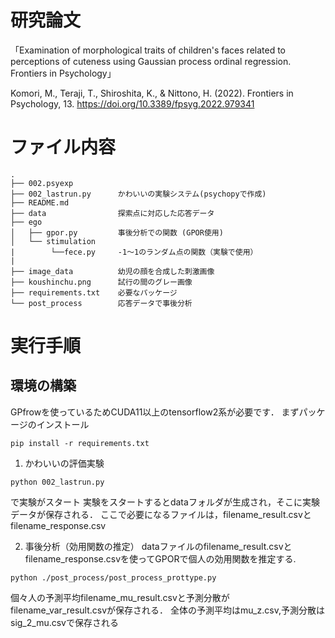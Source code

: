 # 研究論文
「Examination of morphological traits of children's faces related to perceptions of cuteness using Gaussian process ordinal regression. Frontiers in Psychology」

Komori, M., Teraji, T., Shiroshita, K., & Nittono, H. (2022). Frontiers in Psychology, 13.
https://doi.org/10.3389/fpsyg.2022.979341

# ファイル内容
```
.
├── 002.psyexp
├── 002_lastrun.py      かわいいの実験システム(psychopyで作成)
├── README.md
├── data                探索点に対応した応答データ
├── ego
│   ├── gpor.py         事後分析での関数 (GPOR使用)
│   └── stimulation
|        └──fece.py     -1〜1のランダム点の関数（実験で使用）
|
├── image_data          幼児の顔を合成した刺激画像
├── koushinchu.png      試行の間のグレー画像
├── requirements.txt    必要なパッケージ 
└── post_process        応答データで事後分析
```
# 実行手順
## 環境の構築
GPfrowを使っているためCUDA11以上のtensorflow2系が必要です．
まずパッケージのインストール
```
pip install -r requirements.txt
```

1. かわいいの評価実験
```
python 002_lastrun.py 
```
で実験がスタート
実験をスタートするとdataフォルダが生成され，そこに実験データが保存される．
ここで必要になるファイルは，filename_result.csvとfilename_response.csv

2. 事後分析（効用関数の推定）
dataファイルのfilename_result.csvとfilename_response.csvを使ってGPORで個人の効用関数を推定する.

```
python ./post_process/post_process_prottype.py
```
個々人の予測平均filename_mu_result.csvと予測分散がfilename_var_result.csvが保存される．
全体の予測平均はmu_z.csv,予測分散はsig_2_mu.csvで保存される






